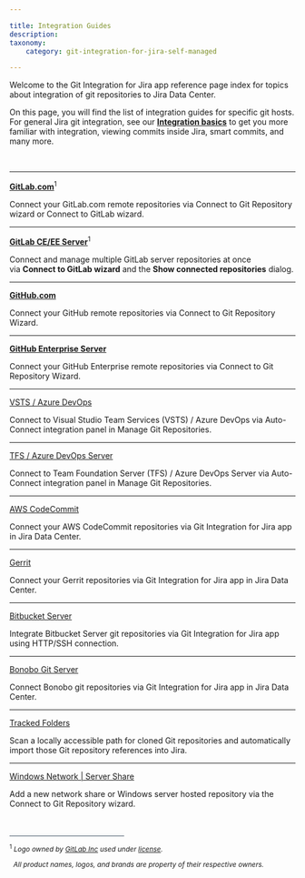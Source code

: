 ```yaml
---

title: Integration Guides
description:
taxonomy:
    category: git-integration-for-jira-self-managed

---
```

Welcome to the Git Integration for Jira app reference page index for topics about integration of git repositories to Jira Data Center.

On this page, you will find the list of integration guides for specific git hosts. For general Jira git integration, see our **[Integration basics](/git-integration-for-jira-data-center/integration-basics/)** to get you more familiar with integration, viewing commits inside Jira, smart commits, and many more.

<br>

* * *

[**GitLab.com**](/git-integration-for-jira-data-center/gitlab-gij-self-managed/)<sup>1</sup>

Connect your GitLab.com remote repositories via Connect to Git Repository wizard or Connect to GitLab wizard.

* * *

[**GitLab CE/EE Server**](/git-integration-for-jira-data-center/gitlab-com-ce-ee-gijsm-gij-self-managed/)<sup>1</sup>

Connect and manage multiple GitLab server repositories at once via **Connect to GitLab wizard** and the **Show connected repositories** dialog.

* * *


[**GitHub.com**](/git-integration-for-jira-data-center/github-gij-self-managed/)

Connect your GitHub remote repositories via Connect to Git Repository Wizard.

* * *


[**GitHub Enterprise Server**](/git-integration-for-jira-data-center/github-enterprise-server-gij-self-managed/)

Connect your GitHub Enterprise remote repositories via Connect to Git Repository Wizard.

* * *

[VSTS / Azure DevOps](/git-integration-for-jira-data-center/azure-devops-visual-studio-team-services-vsts-gij-self-managed/)

Connect to Visual Studio Team Services (VSTS) / Azure DevOps via Auto-Connect integration panel in Manage Git Repositories.

* * *

[TFS / Azure DevOps Server](/git-integration-for-jira-data-center/azure-devops-server-team-foundation-services-tfs-gij-self-managed/)

Connect to Team Foundation Server (TFS) / Azure DevOps Server via Auto-Connect integration panel in Manage Git Repositories.

* * *

[AWS CodeCommit](/git-integration-for-jira-data-center/aws-codecommit-gij-self-managed/)

Connect your AWS CodeCommit repositories via Git Integration for Jira app in Jira Data Center.

* * *

[Gerrit](/git-integration-for-jira-data-center/gerrit-gij-self-managed/)

Connect your Gerrit repositories via Git Integration for Jira app in Jira Data Center.

* * *

[Bitbucket Server](/git-integration-for-jira-data-center/bitbucket-server-gij-self-managed/)

Integrate Bitbucket Server git repositories via Git Integration for Jira app using HTTP/SSH connection.

* * *

[Bonobo Git Server](/git-integration-for-jira-data-center/bonobo-gij-self-managed/)

Connect Bonobo git repositories via Git Integration for Jira app in Jira Data Center.

* * *

[Tracked Folders](/git-integration-for-jira-data-center/tracked-folders-gij-self-managed/)

Scan a locally accessible path for cloned Git repositories and automatically import those Git repository references into Jira.

* * *

[Windows Network | Server Share](/git-integration-for-jira-data-center/windows-network-server-share-gij-self-managed/)

Add a new network share or Windows server hosted repository via the Connect to Git Repository wizard.

<br>
<br>
<div style='border-top: 1px solid #456; width: 40%; padding-bottom: 12px'></div>
<div style='font-size: 12px;'>
    <sup>1</sup> <i>Logo owned by <a href='https://gitlab.com/'>GitLab Inc</a> used under <a href='https://creativecommons.org/licenses/by-nc-sa/4.0/'>license</a>.
    <p>&nbsp;&nbsp;All product names, logos, and brands are property of their respective owners.<p><i>
</div>

